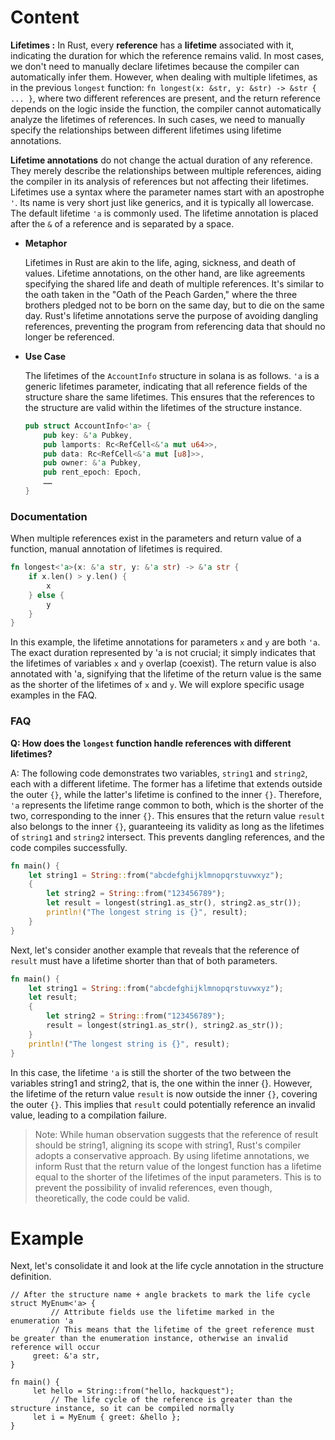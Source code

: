 # Content

**Lifetimes :** In Rust, every **reference** has a **lifetime** associated with it, indicating the duration for which the reference remains valid. In most cases, we don't need to manually declare lifetimes because the compiler can automatically infer them. However, when dealing with multiple lifetimes, as in the previous `longest` function: `fn longest(x: &str, y: &str) -> &str { ... }`, where two different references are present, and the return reference depends on the logic inside the function, the compiler cannot automatically analyze the lifetimes of references. In such cases, we need to manually specify the relationships between different lifetimes using lifetime annotations.

**Lifetime annotations** do not change the actual duration of any reference. They merely describe the relationships between multiple references, aiding the compiler in its analysis of references but not affecting their lifetimes. Lifetimes use a syntax where the parameter names start with an apostrophe `'`. Its name is very short just like generics, and it is typically all lowercase. The default lifetime `'a` is commonly used. The lifetime annotation is placed after the `&` of a reference and is separated by a space.

- **Metaphor**
    
    Lifetimes in Rust are akin to the life, aging, sickness, and death of values. Lifetime annotations, on the other hand, are like agreements specifying the shared life and death of multiple references. It's similar to the oath taken in the "Oath of the Peach Garden," where the three brothers pledged not to be born on the same day, but to die on the same day. Rust's lifetime annotations serve the purpose of avoiding dangling references, preventing the program from referencing data that should no longer be referenced.
    
- **Use Case**
    
    The lifetimes of the `AccountInfo` structure in solana is as follows. `'a` is a generic lifetimes parameter, indicating that all reference fields of the structure share the same lifetimes. This ensures that the references to the structure are valid within the lifetimes of the structure instance. 
    
    ```rust
    pub struct AccountInfo<'a> {
        pub key: &'a Pubkey,
        pub lamports: Rc<RefCell<&'a mut u64>>,
        pub data: Rc<RefCell<&'a mut [u8]>>,
        pub owner: &'a Pubkey,
        pub rent_epoch: Epoch,
        ……
    }
    ```
    

### Documentation

When multiple references exist in the parameters and return value of a function, manual annotation of lifetimes is required.

```rust
fn longest<'a>(x: &'a str, y: &'a str) -> &'a str {
    if x.len() > y.len() {
        x
    } else {
        y
    }
}
```

In this example, the lifetime annotations for parameters `x` and `y` are both `'a`. The exact duration represented by 'a is not crucial; it simply indicates that the lifetimes of variables `x` and `y` overlap (coexist). The return value is also annotated with 'a, signifying that the lifetime of the return value is the same as the shorter of the lifetimes of `x` and `y`. We will explore specific usage examples in the FAQ.

### FAQ

**Q: How does the `longest` function handle references with different lifetimes?**

A: The following code demonstrates two variables, `string1` and `string2`, each with a different lifetime. The former has a lifetime that extends outside the outer `{}`, while the latter's lifetime is confined to the inner `{}`. Therefore, `'a` represents the lifetime range common to both, which is the shorter of the two, corresponding to the inner `{}`. This ensures that the return value `result` also belongs to the inner `{}`, guaranteeing its validity as long as the lifetimes of `string1` and `string2` intersect. This prevents dangling references, and the code compiles successfully.

```rust
fn main() {
    let string1 = String::from("abcdefghijklmnopqrstuvwxyz");
    {
        let string2 = String::from("123456789");
        let result = longest(string1.as_str(), string2.as_str());
        println!("The longest string is {}", result);
    }
}
```

Next, let's consider another example that reveals that the reference of `result` must have a lifetime shorter than that of both parameters.

```rust
fn main() {
    let string1 = String::from("abcdefghijklmnopqrstuvwxyz");
    let result;
    {
        let string2 = String::from("123456789");
        result = longest(string1.as_str(), string2.as_str());
    }
    println!("The longest string is {}", result);
}
```

In this case, the lifetime `'a` is still the shorter of the two between the variables string1 and string2, that is, the one within the inner {}. However, the lifetime of the return value `result` is now outside the inner `{}`, covering the outer `{}`. This implies that `result` could potentially reference an invalid value, leading to a compilation failure.

> Note: While human observation suggests that the reference of result should be string1, aligning its scope with string1, Rust's compiler adopts a conservative approach. By using lifetime annotations, we inform Rust that the return value of the longest function has a lifetime equal to the shorter of the lifetimes of the input parameters. This is to prevent the possibility of invalid references, even though, theoretically, the code could be valid.
> 

# Example

Next, let's consolidate it and look at the life cycle annotation in the structure definition.

```solidity
// After the structure name + angle brackets to mark the life cycle
struct MyEnum<'a> {
         // Attribute fields use the lifetime marked in the enumeration 'a
         // This means that the lifetime of the greet reference must be greater than the enumeration instance, otherwise an invalid reference will occur
     greet: &'a str,
}

fn main() {
     let hello = String::from("hello, hackquest");
         // The life cycle of the reference is greater than the structure instance, so it can be compiled normally
     let i = MyEnum { greet: &hello };
}
```